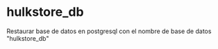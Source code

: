# hulkstore_db
Restaurar base de datos en postgresql con el nombre de base de datos "hulkstore_db"


